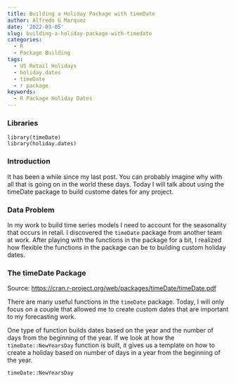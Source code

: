 ```yaml
---
title: Building a Holiday Package with timeDate
author: Alfredo G Marquez
date: '2022-03-05'
slug: building-a-holiday-package-with-timedate
categories:
  - R
  - Package Building
tags:
  - US Retail Holidays
  - holiday.dates
  - timeDate
  - r package
keywords:
  - R Package Holiday Dates
---
```


<!--more-->

### Libraries
```
library(timeDate)
library(holiday.dates)
```

### Introduction

It has been a while since my last post.  You can probably imagine why with all that is going on in the world these days.  Today I will talk about using the timeDate package to build custome dates for any project.

### Data Problem

In my work to build time series models I need to account for the seasonality that occurs in retail.  I discovered the `timeDate` package from another team at work.  After playing with the functions in the package for a bit, I realized how flexible the functions in the package can be to building custom holiday dates.

### The timeDate Package

Source: https://cran.r-project.org/web/packages/timeDate/timeDate.pdf

There are many useful functions in the `timeDate` package.  Today, I will only focus on a couple that allowed me to create custom dates that are important to my forecasting work.

One type of function builds dates based on the year and the number of days from the beginning of the year.  If we look at how the `timeDate::NewYearsDay` function is built, it gives us a template on how to create a holiday based on number of days in a year from the beginning of the year.

```
timeDate::NewYearsDay
```







